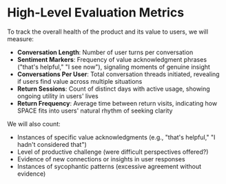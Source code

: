 # High-Level Evaluation Metrics

To track the overall health of the product and its value to users, we will measure:

- **Conversation Length**: Number of user turns per conversation
- **Sentiment Markers**: Frequency of value acknowledgment phrases ("that's helpful," "I see now"), signaling moments of genuine insight
- **Conversations Per User**: Total conversation threads initiated, revealing if users find value across multiple situations
- **Return Sessions**: Count of distinct days with active usage, showing ongoing utility in users' lives
- **Return Frequency**: Average time between return visits, indicating how SPACE fits into users' natural rhythm of seeking clarity

We will also count:

- Instances of specific value acknowledgments (e.g., "that's helpful," "I hadn't considered that")
- Level of productive challenge (were difficult perspectives offered?)
- Evidence of new connections or insights in user responses
- Instances of sycophantic patterns (excessive agreement without evidence) 